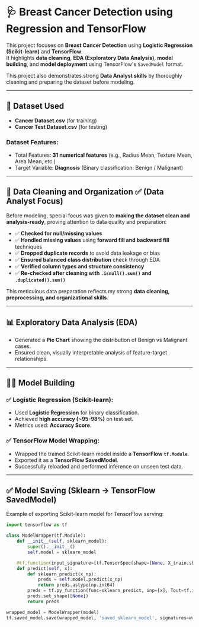 # 🩺 Breast Cancer Detection using Regression and TensorFlow

This project focuses on **Breast Cancer Detection** using **Logistic Regression (Scikit-learn)** and **TensorFlow**.  
It highlights **data cleaning**, **EDA (Exploratory Data Analysis)**, **model building**, and **model deployment** using TensorFlow's `SavedModel` format.  

This project also demonstrates strong **Data Analyst skills** by thoroughly cleaning and preparing the dataset before modeling.

---

## 📂 Dataset Used

- **Cancer Dataset.csv** (for training)
- **Cancer Test Dataset.csv** (for testing)

### Dataset Features:
- Total Features: **31 numerical features** (e.g., Radius Mean, Texture Mean, Area Mean, etc.)
- Target Variable: **Diagnosis** (Binary classification: Benign / Malignant)

---

## 🧹 Data Cleaning and Organization ✅ (Data Analyst Focus)

Before modeling, special focus was given to **making the dataset clean and analysis-ready**, proving attention to data quality and preparation:

- ✅ **Checked for null/missing values**
- ✅ **Handled missing values** using **forward fill and backward fill** techniques
- ✅ **Dropped duplicate records** to avoid data leakage or bias
- ✅ **Ensured balanced class distribution** check through EDA
- ✅ **Verified column types and structure consistency**
- ✅ **Re-checked after cleaning with `.isnull().sum()` and `.duplicated().sum()`**

This meticulous data preparation reflects my strong **data cleaning, preprocessing, and organizational skills**.

---

## 📊 Exploratory Data Analysis (EDA)

- Generated a **Pie Chart** showing the distribution of Benign vs Malignant cases.
- Ensured clean, visually interpretable analysis of feature-target relationships.

---

## 🧑‍💻 Model Building

### ✅ Logistic Regression (Scikit-learn):
- Used **Logistic Regression** for binary classification.
- Achieved **high accuracy (~95-98%)** on test set.
- Metrics used: **Accuracy Score**.

### ✅ TensorFlow Model Wrapping:
- Wrapped the trained Scikit-learn model inside a **TensorFlow `tf.Module`**.
- Exported it as a **TensorFlow SavedModel**.
- Successfully reloaded and performed inference on unseen test data.

---

## ✅ Model Saving (Sklearn → TensorFlow SavedModel)

Example of exporting Scikit-learn model for TensorFlow serving:

```python
import tensorflow as tf

class ModelWrapper(tf.Module):
    def __init__(self, sklearn_model):
        super().__init__()
        self.model = sklearn_model

    @tf.function(input_signature=[tf.TensorSpec(shape=[None, X_train.shape[1]], dtype=tf.float32, name="x")])
    def predict(self, x):
        def sklearn_predict(x_np):
            preds = self.model.predict(x_np)
            return preds.astype(np.int64)
        preds = tf.py_function(func=sklearn_predict, inp=[x], Tout=tf.int64)
        preds.set_shape([None])
        return preds

wrapped_model = ModelWrapper(model)
tf.saved_model.save(wrapped_model, 'saved_sklearn_model', signatures=wrapped_model.predict)
